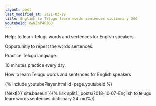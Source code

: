 ```yaml
---
layout: post
last_modified_at: 2021-03-29
title: English to Telugu learn words sentences dictionary 506 
youtubeId: dwNZnP4R6G0
---
```

 
 
Helps to learn Telugu words and sentences for English speakers.

Opportunitiy to repeat the words sentences. 

Practice Telugu language. 
 
10 minutes practice every day. 
 
How to learn Telugu words and sentences for English speakers 
 
{% include youtubePlayer.html id=page.youtubeId %}
 
 
[Next]({{ site.baseurl }}{% link  split1/_posts/2018-10-07-English to telugu learn words sentences dictionary 24 .md%})
 
